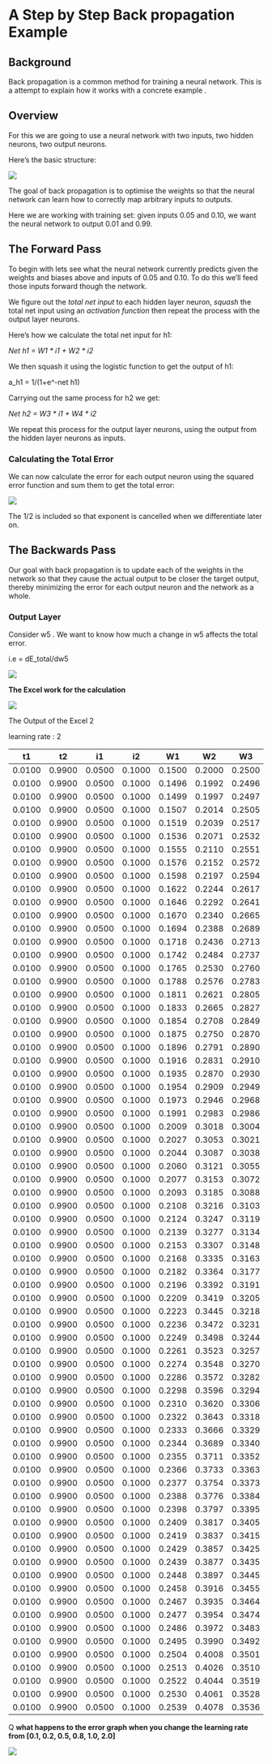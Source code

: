 # A Step by Step Back propagation Example

## Background

Back propagation is a common method for training a neural network.  This is a  attempt to explain how it works with a concrete example .



## Overview

For this we are going to use a neural network with two inputs, two hidden neurons, two output neurons.

Here’s the basic structure:

![](Basic_NN.png)

The goal of back propagation is to optimise the weights so that the neural network can learn how to correctly map arbitrary inputs to outputs.

Here we are working with training set: given inputs 0.05 and 0.10, we want the neural network to output 0.01 and 0.99.

## The Forward Pass

To begin with  lets see what the neural network currently predicts given the weights and biases above and inputs of 0.05 and 0.10. To do this we’ll feed those inputs forward though the network.

We figure out the *total net input* to each hidden layer neuron, *squash* the total net input using an *activation function*  then repeat the process with the output layer neurons.

Here’s how we calculate the total net input for h1:

*Net h1 = W1 * i1 + W2 * i2*

We then squash it using the logistic function to get the output of h1:

a_h1 = 1/(1+e^-net h1)

Carrying out the same process for h2 we get:

*Net h2 = W3 * i1 + W4 * i2*

We repeat this process for the output layer neurons, using the output from the hidden layer neurons as inputs.

### Calculating the Total Error

We can now calculate the error for each output neuron using the squared error function and sum them to get the total error:

![](error.png)

The 1/2 is included so that exponent is cancelled when we differentiate later on.

## The Backwards Pass

Our goal with back propagation is to update each of the weights in the network so that they cause the actual output to be closer the target output, thereby minimizing the error for each output neuron and the network as a whole.

### Output Layer

Consider w5 . We want to know how much a change in w5 affects the total error.

i.e = dE_total/dw5

![](Chainrule.png)

**The Excel work for the calculation**

 ![](Excel1.png)

The Output of the Excel 2

learning rate : 2

| **t1** | **t2** | **i1** | **i2** | **W1** | **W2** | **W3** | **W4** | **h1** | **a_h1** | **h2** | **a_h2** | **W5**  | **W6**  | **W7** | **W8** | **O1**  | **a_O1** | **O2** | **a_O2** | **E1** | **E2** | **E_Total** | **EδW1** | **EδW2** | **EδW3** | **EδW4** | **EδW5** | **EδW6** | **EδW7** | **EδW8** |
| ------ | ------ | ------ | ------ | ------ | ------ | ------ | ------ | ------ | -------- | ------ | -------- | ------- | ------- | ------ | ------ | ------- | -------- | ------ | -------- | ------ | ------ | ----------- | -------- | -------- | -------- | -------- | -------- | -------- | -------- | -------- |
| 0.0100 | 0.9900 | 0.0500 | 0.1000 | 0.1500 | 0.2000 | 0.2500 | 0.3000 | 0.0275 | 0.5069   | 0.0425 | 0.5106   | 0.4000  | 0.4500  | 0.5000 | 0.5500 | 0.4325  | 0.6065   | 0.5343 | 0.6305   | 0.1779 | 0.0646 | 0.2425      | 0.0002   | 0.0004   | 0.0002   | 0.0004   | 0.0722   | 0.0727   | -0.0425  | -0.0428  |
| 0.0100 | 0.9900 | 0.0500 | 0.1000 | 0.1496 | 0.1992 | 0.2496 | 0.2991 | 0.0274 | 0.5069   | 0.0424 | 0.5106   | 0.2557  | 0.3046  | 0.5849 | 0.6355 | 0.2851  | 0.5708   | 0.6210 | 0.6504   | 0.1573 | 0.0577 | 0.2149      | -0.0001  | -0.0003  | -0.0001  | -0.0002  | 0.0696   | 0.0702   | -0.0391  | -0.0394  |
| 0.0100 | 0.9900 | 0.0500 | 0.1000 | 0.1499 | 0.1997 | 0.2497 | 0.2995 | 0.0275 | 0.5069   | 0.0424 | 0.5106   | 0.1164  | 0.1643  | 0.6632 | 0.7144 | 0.1429  | 0.5357   | 0.7009 | 0.6684   | 0.1382 | 0.0517 | 0.1899      | -0.0004  | -0.0008  | -0.0004  | -0.0007  | 0.0663   | 0.0668   | -0.0361  | -0.0364  |
| 0.0100 | 0.9900 | 0.0500 | 0.1000 | 0.1507 | 0.2014 | 0.2505 | 0.3009 | 0.0277 | 0.5069   | 0.0426 | 0.5107   | -0.0161 | 0.0308  | 0.7354 | 0.7872 | 0.0075  | 0.5019   | 0.7748 | 0.6846   | 0.1210 | 0.0466 | 0.1676      | -0.0006  | -0.0013  | -0.0006  | -0.0012  | 0.0623   | 0.0628   | -0.0334  | -0.0337  |
| 0.0100 | 0.9900 | 0.0500 | 0.1000 | 0.1519 | 0.2039 | 0.2517 | 0.3033 | 0.0280 | 0.5070   | 0.0429 | 0.5107   | -0.1408 | -0.0948 | 0.8023 | 0.8545 | -0.1198 | 0.4701   | 0.8432 | 0.6991   | 0.1058 | 0.0423 | 0.1481      | -0.0008  | -0.0016  | -0.0008  | -0.0016  | 0.0581   | 0.0585   | -0.0310  | -0.0312  |
| 0.0100 | 0.9900 | 0.0500 | 0.1000 | 0.1536 | 0.2071 | 0.2532 | 0.3065 | 0.0284 | 0.5071   | 0.0433 | 0.5108   | -0.2570 | -0.2119 | 0.8643 | 0.9170 | -0.2386 | 0.4406   | 0.9068 | 0.7123   | 0.0927 | 0.0385 | 0.1313      | -0.0010  | -0.0019  | -0.0009  | -0.0019  | 0.0538   | 0.0542   | -0.0289  | -0.0291  |
| 0.0100 | 0.9900 | 0.0500 | 0.1000 | 0.1555 | 0.2110 | 0.2551 | 0.3102 | 0.0289 | 0.5072   | 0.0438 | 0.5109   | -0.3647 | -0.3203 | 0.9220 | 0.9752 | -0.3486 | 0.4137   | 0.9659 | 0.7243   | 0.0815 | 0.0353 | 0.1168      | -0.0011  | -0.0021  | -0.0010  | -0.0021  | 0.0497   | 0.0500   | -0.0269  | -0.0271  |
| 0.0100 | 0.9900 | 0.0500 | 0.1000 | 0.1576 | 0.2152 | 0.2572 | 0.3144 | 0.0294 | 0.5073   | 0.0443 | 0.5111   | -0.4640 | -0.4204 | 0.9759 | 1.0294 | -0.4503 | 0.3893   | 1.0212 | 0.7352   | 0.0719 | 0.0325 | 0.1044      | -0.0011  | -0.0023  | -0.0011  | -0.0022  | 0.0458   | 0.0461   | -0.0252  | -0.0254  |
| 0.0100 | 0.9900 | 0.0500 | 0.1000 | 0.1598 | 0.2197 | 0.2594 | 0.3188 | 0.0300 | 0.5075   | 0.0449 | 0.5112   | -0.5555 | -0.5125 | 1.0262 | 1.0801 | -0.5439 | 0.3673   | 1.0729 | 0.7452   | 0.0638 | 0.0300 | 0.0938      | -0.0012  | -0.0023  | -0.0012  | -0.0023  | 0.0421   | 0.0424   | -0.0236  | -0.0238  |
| 0.0100 | 0.9900 | 0.0500 | 0.1000 | 0.1622 | 0.2244 | 0.2617 | 0.3235 | 0.0305 | 0.5076   | 0.0454 | 0.5114   | -0.6398 | -0.5974 | 1.0734 | 1.1276 | -0.6303 | 0.3474   | 1.1215 | 0.7543   | 0.0569 | 0.0278 | 0.0847      | -0.0012  | -0.0024  | -0.0012  | -0.0024  | 0.0388   | 0.0391   | -0.0222  | -0.0223  |
| 0.0100 | 0.9900 | 0.0500 | 0.1000 | 0.1646 | 0.2292 | 0.2641 | 0.3282 | 0.0311 | 0.5078   | 0.0460 | 0.5115   | -0.7174 | -0.6757 | 1.1178 | 1.1723 | -0.7099 | 0.3296   | 1.1672 | 0.7626   | 0.0511 | 0.0258 | 0.0769      | -0.0012  | -0.0024  | -0.0012  | -0.0024  | 0.0359   | 0.0361   | -0.0209  | -0.0211  |
| 0.0100 | 0.9900 | 0.0500 | 0.1000 | 0.1670 | 0.2340 | 0.2665 | 0.3330 | 0.0318 | 0.5079   | 0.0466 | 0.5117   | -0.7892 | -0.7479 | 1.1596 | 1.2144 | -0.7835 | 0.3136   | 1.2103 | 0.7704   | 0.0461 | 0.0241 | 0.0702      | -0.0012  | -0.0024  | -0.0012  | -0.0024  | 0.0332   | 0.0334   | -0.0197  | -0.0199  |
| 0.0100 | 0.9900 | 0.0500 | 0.1000 | 0.1694 | 0.2388 | 0.2689 | 0.3378 | 0.0324 | 0.5081   | 0.0472 | 0.5118   | -0.8556 | -0.8148 | 1.1990 | 1.2542 | -0.8517 | 0.2991   | 1.2511 | 0.7775   | 0.0418 | 0.0226 | 0.0644      | -0.0012  | -0.0024  | -0.0012  | -0.0024  | 0.0308   | 0.0310   | -0.0187  | -0.0188  |
| 0.0100 | 0.9900 | 0.0500 | 0.1000 | 0.1718 | 0.2436 | 0.2713 | 0.3426 | 0.0330 | 0.5082   | 0.0478 | 0.5120   | -0.9171 | -0.8768 | 1.2364 | 1.2918 | -0.9150 | 0.2860   | 1.2897 | 0.7841   | 0.0381 | 0.0212 | 0.0593      | -0.0012  | -0.0024  | -0.0012  | -0.0024  | 0.0286   | 0.0288   | -0.0177  | -0.0178  |
| 0.0100 | 0.9900 | 0.0500 | 0.1000 | 0.1742 | 0.2484 | 0.2737 | 0.3473 | 0.0335 | 0.5084   | 0.0484 | 0.5121   | -0.9744 | -0.9345 | 1.2718 | 1.3275 | -0.9739 | 0.2741   | 1.3264 | 0.7902   | 0.0349 | 0.0200 | 0.0548      | -0.0012  | -0.0023  | -0.0012  | -0.0023  | 0.0267   | 0.0269   | -0.0168  | -0.0170  |
| 0.0100 | 0.9900 | 0.0500 | 0.1000 | 0.1765 | 0.2530 | 0.2760 | 0.3520 | 0.0341 | 0.5085   | 0.0490 | 0.5122   | -1.0278 | -0.9883 | 1.3055 | 1.3614 | -1.0290 | 0.2633   | 1.3613 | 0.7960   | 0.0321 | 0.0188 | 0.0509      | -0.0011  | -0.0023  | -0.0011  | -0.0023  | 0.0250   | 0.0252   | -0.0160  | -0.0161  |
| 0.0100 | 0.9900 | 0.0500 | 0.1000 | 0.1788 | 0.2576 | 0.2783 | 0.3565 | 0.0347 | 0.5087   | 0.0496 | 0.5124   | -1.0778 | -1.0387 | 1.3375 | 1.3937 | -1.0805 | 0.2534   | 1.3945 | 0.8013   | 0.0296 | 0.0178 | 0.0474      | -0.0011  | -0.0022  | -0.0011  | -0.0022  | 0.0234   | 0.0236   | -0.0153  | -0.0154  |
| 0.0100 | 0.9900 | 0.0500 | 0.1000 | 0.1811 | 0.2621 | 0.2805 | 0.3610 | 0.0353 | 0.5088   | 0.0501 | 0.5125   | -1.1247 | -1.0859 | 1.3681 | 1.4245 | -1.1288 | 0.2444   | 1.4262 | 0.8063   | 0.0275 | 0.0169 | 0.0443      | -0.0011  | -0.0022  | -0.0011  | -0.0022  | 0.0220   | 0.0222   | -0.0146  | -0.0147  |
| 0.0100 | 0.9900 | 0.0500 | 0.1000 | 0.1833 | 0.2665 | 0.2827 | 0.3654 | 0.0358 | 0.5090   | 0.0507 | 0.5127   | -1.1687 | -1.1302 | 1.3973 | 1.4539 | -1.1742 | 0.2361   | 1.4565 | 0.8110   | 0.0256 | 0.0160 | 0.0416      | -0.0011  | -0.0021  | -0.0011  | -0.0021  | 0.0208   | 0.0209   | -0.0140  | -0.0141  |
| 0.0100 | 0.9900 | 0.0500 | 0.1000 | 0.1854 | 0.2708 | 0.2849 | 0.3697 | 0.0364 | 0.5091   | 0.0512 | 0.5128   | -1.2102 | -1.1720 | 1.4252 | 1.4820 | -1.2171 | 0.2284   | 1.4855 | 0.8154   | 0.0239 | 0.0152 | 0.0391      | -0.0011  | -0.0021  | -0.0011  | -0.0021  | 0.0196   | 0.0197   | -0.0134  | -0.0135  |
| 0.0100 | 0.9900 | 0.0500 | 0.1000 | 0.1875 | 0.2750 | 0.2870 | 0.3739 | 0.0369 | 0.5092   | 0.0517 | 0.5129   | -1.2494 | -1.2115 | 1.4520 | 1.5090 | -1.2577 | 0.2214   | 1.5134 | 0.8196   | 0.0223 | 0.0145 | 0.0369      | -0.0010  | -0.0021  | -0.0010  | -0.0021  | 0.0186   | 0.0187   | -0.0128  | -0.0129  |
| 0.0100 | 0.9900 | 0.0500 | 0.1000 | 0.1896 | 0.2791 | 0.2890 | 0.3780 | 0.0374 | 0.5093   | 0.0523 | 0.5131   | -1.2865 | -1.2489 | 1.4776 | 1.5348 | -1.2960 | 0.2148   | 1.5401 | 0.8235   | 0.0210 | 0.0139 | 0.0348      | -0.0010  | -0.0020  | -0.0010  | -0.0020  | 0.0176   | 0.0177   | -0.0123  | -0.0124  |
| 0.0100 | 0.9900 | 0.0500 | 0.1000 | 0.1916 | 0.2831 | 0.2910 | 0.3820 | 0.0379 | 0.5095   | 0.0528 | 0.5132   | -1.3217 | -1.2844 | 1.5023 | 1.5597 | -1.3325 | 0.2087   | 1.5658 | 0.8272   | 0.0198 | 0.0133 | 0.0330      | -0.0010  | -0.0020  | -0.0010  | -0.0020  | 0.0167   | 0.0168   | -0.0119  | -0.0119  |
| 0.0100 | 0.9900 | 0.0500 | 0.1000 | 0.1935 | 0.2870 | 0.2930 | 0.3859 | 0.0384 | 0.5096   | 0.0532 | 0.5133   | -1.3552 | -1.3181 | 1.5260 | 1.5836 | -1.3671 | 0.2031   | 1.5905 | 0.8307   | 0.0186 | 0.0127 | 0.0313      | -0.0010  | -0.0019  | -0.0010  | -0.0019  | 0.0159   | 0.0160   | -0.0114  | -0.0115  |
| 0.0100 | 0.9900 | 0.0500 | 0.1000 | 0.1954 | 0.2909 | 0.2949 | 0.3898 | 0.0389 | 0.5097   | 0.0537 | 0.5134   | -1.3870 | -1.3501 | 1.5489 | 1.6066 | -1.4002 | 0.1978   | 1.6143 | 0.8340   | 0.0176 | 0.0122 | 0.0298      | -0.0009  | -0.0019  | -0.0009  | -0.0019  | 0.0152   | 0.0153   | -0.0110  | -0.0111  |
| 0.0100 | 0.9900 | 0.0500 | 0.1000 | 0.1973 | 0.2946 | 0.2968 | 0.3935 | 0.0393 | 0.5098   | 0.0542 | 0.5135   | -1.4174 | -1.3807 | 1.5709 | 1.6287 | -1.4317 | 0.1928   | 1.6373 | 0.8372   | 0.0167 | 0.0117 | 0.0284      | -0.0009  | -0.0018  | -0.0009  | -0.0018  | 0.0145   | 0.0146   | -0.0106  | -0.0107  |
| 0.0100 | 0.9900 | 0.0500 | 0.1000 | 0.1991 | 0.2983 | 0.2986 | 0.3972 | 0.0398 | 0.5099   | 0.0546 | 0.5137   | -1.4464 | -1.4100 | 1.5921 | 1.6501 | -1.4618 | 0.1882   | 1.6595 | 0.8402   | 0.0159 | 0.0112 | 0.0271      | -0.0009  | -0.0018  | -0.0009  | -0.0018  | 0.0139   | 0.0140   | -0.0103  | -0.0103  |
| 0.0100 | 0.9900 | 0.0500 | 0.1000 | 0.2009 | 0.3018 | 0.3004 | 0.4008 | 0.0402 | 0.5101   | 0.0551 | 0.5138   | -1.4742 | -1.4379 | 1.6126 | 1.6708 | -1.4907 | 0.1838   | 1.6809 | 0.8430   | 0.0151 | 0.0108 | 0.0259      | -0.0009  | -0.0017  | -0.0009  | -0.0017  | 0.0133   | 0.0134   | -0.0099  | -0.0100  |
| 0.0100 | 0.9900 | 0.0500 | 0.1000 | 0.2027 | 0.3053 | 0.3021 | 0.4043 | 0.0407 | 0.5102   | 0.0555 | 0.5139   | -1.5008 | -1.4647 | 1.6325 | 1.6908 | -1.5183 | 0.1797   | 1.7017 | 0.8458   | 0.0144 | 0.0104 | 0.0248      | -0.0009  | -0.0017  | -0.0009  | -0.0017  | 0.0128   | 0.0129   | -0.0096  | -0.0097  |
| 0.0100 | 0.9900 | 0.0500 | 0.1000 | 0.2044 | 0.3087 | 0.3038 | 0.4077 | 0.0411 | 0.5103   | 0.0560 | 0.5140   | -1.5263 | -1.4904 | 1.6517 | 1.7101 | -1.5449 | 0.1758   | 1.7218 | 0.8484   | 0.0137 | 0.0100 | 0.0238      | -0.0008  | -0.0017  | -0.0008  | -0.0017  | 0.0123   | 0.0124   | -0.0093  | -0.0094  |
| 0.0100 | 0.9900 | 0.0500 | 0.1000 | 0.2060 | 0.3121 | 0.3055 | 0.4110 | 0.0415 | 0.5104   | 0.0564 | 0.5141   | -1.5508 | -1.5151 | 1.6703 | 1.7289 | -1.5704 | 0.1722   | 1.7413 | 0.8508   | 0.0131 | 0.0097 | 0.0228      | -0.0008  | -0.0016  | -0.0008  | -0.0016  | 0.0118   | 0.0119   | -0.0090  | -0.0091  |
| 0.0100 | 0.9900 | 0.0500 | 0.1000 | 0.2077 | 0.3153 | 0.3072 | 0.4143 | 0.0419 | 0.5105   | 0.0568 | 0.5142   | -1.5744 | -1.5389 | 1.6883 | 1.7470 | -1.5950 | 0.1687   | 1.7601 | 0.8532   | 0.0126 | 0.0094 | 0.0219      | -0.0008  | -0.0016  | -0.0008  | -0.0016  | 0.0114   | 0.0114   | -0.0087  | -0.0088  |
| 0.0100 | 0.9900 | 0.0500 | 0.1000 | 0.2093 | 0.3185 | 0.3088 | 0.4175 | 0.0423 | 0.5106   | 0.0572 | 0.5143   | -1.5971 | -1.5618 | 1.7058 | 1.7646 | -1.6187 | 0.1654   | 1.7785 | 0.8555   | 0.0121 | 0.0090 | 0.0211      | -0.0008  | -0.0016  | -0.0008  | -0.0016  | 0.0110   | 0.0110   | -0.0085  | -0.0086  |
| 0.0100 | 0.9900 | 0.0500 | 0.1000 | 0.2108 | 0.3216 | 0.3103 | 0.4207 | 0.0427 | 0.5107   | 0.0576 | 0.5144   | -1.6190 | -1.5838 | 1.7228 | 1.7817 | -1.6415 | 0.1623   | 1.7963 | 0.8577   | 0.0116 | 0.0088 | 0.0203      | -0.0008  | -0.0015  | -0.0008  | -0.0015  | 0.0106   | 0.0106   | -0.0082  | -0.0083  |
| 0.0100 | 0.9900 | 0.0500 | 0.1000 | 0.2124 | 0.3247 | 0.3119 | 0.4237 | 0.0431 | 0.5108   | 0.0580 | 0.5145   | -1.6402 | -1.6051 | 1.7393 | 1.7983 | -1.6636 | 0.1593   | 1.8136 | 0.8598   | 0.0111 | 0.0085 | 0.0196      | -0.0008  | -0.0015  | -0.0008  | -0.0015  | 0.0102   | 0.0103   | -0.0080  | -0.0081  |
| 0.0100 | 0.9900 | 0.0500 | 0.1000 | 0.2139 | 0.3277 | 0.3134 | 0.4267 | 0.0435 | 0.5109   | 0.0583 | 0.5146   | -1.6606 | -1.6257 | 1.7553 | 1.8145 | -1.6849 | 0.1564   | 1.8304 | 0.8618   | 0.0107 | 0.0082 | 0.0189      | -0.0007  | -0.0015  | -0.0007  | -0.0015  | 0.0099   | 0.0099   | -0.0078  | -0.0079  |
| 0.0100 | 0.9900 | 0.0500 | 0.1000 | 0.2153 | 0.3307 | 0.3148 | 0.4297 | 0.0438 | 0.5110   | 0.0587 | 0.5147   | -1.6803 | -1.6456 | 1.7709 | 1.8302 | -1.7055 | 0.1537   | 1.8468 | 0.8638   | 0.0103 | 0.0080 | 0.0183      | -0.0007  | -0.0014  | -0.0007  | -0.0014  | 0.0096   | 0.0096   | -0.0076  | -0.0076  |
| 0.0100 | 0.9900 | 0.0500 | 0.1000 | 0.2168 | 0.3335 | 0.3163 | 0.4326 | 0.0442 | 0.5110   | 0.0591 | 0.5148   | -1.6995 | -1.6648 | 1.7861 | 1.8455 | -1.7255 | 0.1512   | 1.8628 | 0.8656   | 0.0100 | 0.0077 | 0.0177      | -0.0007  | -0.0014  | -0.0007  | -0.0014  | 0.0093   | 0.0093   | -0.0074  | -0.0074  |
| 0.0100 | 0.9900 | 0.0500 | 0.1000 | 0.2182 | 0.3364 | 0.3177 | 0.4354 | 0.0445 | 0.5111   | 0.0594 | 0.5149   | -1.7180 | -1.6835 | 1.8009 | 1.8604 | -1.7449 | 0.1487   | 1.8783 | 0.8674   | 0.0096 | 0.0075 | 0.0171      | -0.0007  | -0.0014  | -0.0007  | -0.0014  | 0.0090   | 0.0090   | -0.0072  | -0.0073  |
| 0.0100 | 0.9900 | 0.0500 | 0.1000 | 0.2196 | 0.3392 | 0.3191 | 0.4382 | 0.0449 | 0.5112   | 0.0598 | 0.5149   | -1.7359 | -1.7016 | 1.8153 | 1.8749 | -1.7636 | 0.1463   | 1.8935 | 0.8692   | 0.0093 | 0.0073 | 0.0166      | -0.0007  | -0.0014  | -0.0007  | -0.0014  | 0.0087   | 0.0088   | -0.0070  | -0.0071  |
| 0.0100 | 0.9900 | 0.0500 | 0.1000 | 0.2209 | 0.3419 | 0.3205 | 0.4410 | 0.0452 | 0.5113   | 0.0601 | 0.5150   | -1.7533 | -1.7191 | 1.8293 | 1.8891 | -1.7819 | 0.1441   | 1.9083 | 0.8708   | 0.0090 | 0.0071 | 0.0161      | -0.0007  | -0.0013  | -0.0007  | -0.0013  | 0.0085   | 0.0085   | -0.0069  | -0.0069  |
| 0.0100 | 0.9900 | 0.0500 | 0.1000 | 0.2223 | 0.3445 | 0.3218 | 0.4436 | 0.0456 | 0.5114   | 0.0605 | 0.5151   | -1.7702 | -1.7361 | 1.8430 | 1.9029 | -1.7996 | 0.1419   | 1.9227 | 0.8724   | 0.0087 | 0.0069 | 0.0156      | -0.0007  | -0.0013  | -0.0007  | -0.0013  | 0.0082   | 0.0083   | -0.0067  | -0.0067  |
| 0.0100 | 0.9900 | 0.0500 | 0.1000 | 0.2236 | 0.3472 | 0.3231 | 0.4463 | 0.0459 | 0.5115   | 0.0608 | 0.5152   | -1.7867 | -1.7527 | 1.8564 | 1.9163 | -1.8168 | 0.1398   | 1.9368 | 0.8740   | 0.0084 | 0.0067 | 0.0152      | -0.0006  | -0.0013  | -0.0006  | -0.0013  | 0.0080   | 0.0080   | -0.0065  | -0.0066  |
| 0.0100 | 0.9900 | 0.0500 | 0.1000 | 0.2249 | 0.3498 | 0.3244 | 0.4489 | 0.0462 | 0.5116   | 0.0611 | 0.5153   | -1.8026 | -1.7688 | 1.8695 | 1.9295 | -1.8335 | 0.1378   | 1.9506 | 0.8755   | 0.0082 | 0.0066 | 0.0147      | -0.0006  | -0.0013  | -0.0006  | -0.0013  | 0.0078   | 0.0078   | -0.0064  | -0.0064  |
| 0.0100 | 0.9900 | 0.0500 | 0.1000 | 0.2261 | 0.3523 | 0.3257 | 0.4514 | 0.0465 | 0.5116   | 0.0614 | 0.5154   | -1.8182 | -1.7844 | 1.8822 | 1.9424 | -1.8498 | 0.1359   | 1.9640 | 0.8770   | 0.0079 | 0.0064 | 0.0143      | -0.0006  | -0.0012  | -0.0006  | -0.0013  | 0.0076   | 0.0076   | -0.0062  | -0.0063  |
| 0.0100 | 0.9900 | 0.0500 | 0.1000 | 0.2274 | 0.3548 | 0.3270 | 0.4539 | 0.0468 | 0.5117   | 0.0617 | 0.5154   | -1.8333 | -1.7997 | 1.8947 | 1.9549 | -1.8657 | 0.1340   | 1.9772 | 0.8784   | 0.0077 | 0.0062 | 0.0139      | -0.0006  | -0.0012  | -0.0006  | -0.0012  | 0.0074   | 0.0074   | -0.0061  | -0.0061  |
| 0.0100 | 0.9900 | 0.0500 | 0.1000 | 0.2286 | 0.3572 | 0.3282 | 0.4564 | 0.0472 | 0.5118   | 0.0620 | 0.5155   | -1.8480 | -1.8145 | 1.9069 | 1.9672 | -1.8812 | 0.1323   | 1.9901 | 0.8797   | 0.0075 | 0.0061 | 0.0136      | -0.0006  | -0.0012  | -0.0006  | -0.0012  | 0.0072   | 0.0072   | -0.0060  | -0.0060  |
| 0.0100 | 0.9900 | 0.0500 | 0.1000 | 0.2298 | 0.3596 | 0.3294 | 0.4588 | 0.0475 | 0.5119   | 0.0624 | 0.5156   | -1.8624 | -1.8290 | 1.9189 | 1.9793 | -1.8963 | 0.1305   | 2.0027 | 0.8811   | 0.0073 | 0.0059 | 0.0132      | -0.0006  | -0.0012  | -0.0006  | -0.0012  | 0.0070   | 0.0071   | -0.0058  | -0.0059  |
| 0.0100 | 0.9900 | 0.0500 | 0.1000 | 0.2310 | 0.3620 | 0.3306 | 0.4612 | 0.0478 | 0.5119   | 0.0626 | 0.5157   | -1.8764 | -1.8431 | 1.9306 | 1.9910 | -1.9110 | 0.1289   | 2.0150 | 0.8824   | 0.0071 | 0.0058 | 0.0129      | -0.0006  | -0.0012  | -0.0006  | -0.0012  | 0.0068   | 0.0069   | -0.0057  | -0.0058  |
| 0.0100 | 0.9900 | 0.0500 | 0.1000 | 0.2322 | 0.3643 | 0.3318 | 0.4635 | 0.0480 | 0.5120   | 0.0629 | 0.5157   | -1.8901 | -1.8568 | 1.9420 | 2.0025 | -1.9254 | 0.1273   | 2.0271 | 0.8836   | 0.0069 | 0.0057 | 0.0125      | -0.0006  | -0.0011  | -0.0006  | -0.0012  | 0.0067   | 0.0067   | -0.0056  | -0.0056  |
| 0.0100 | 0.9900 | 0.0500 | 0.1000 | 0.2333 | 0.3666 | 0.3329 | 0.4658 | 0.0483 | 0.5121   | 0.0632 | 0.5158   | -1.9034 | -1.8703 | 1.9532 | 2.0138 | -1.9394 | 0.1257   | 2.0389 | 0.8848   | 0.0067 | 0.0055 | 0.0122      | -0.0006  | -0.0011  | -0.0006  | -0.0011  | 0.0065   | 0.0066   | -0.0055  | -0.0055  |
| 0.0100 | 0.9900 | 0.0500 | 0.1000 | 0.2344 | 0.3689 | 0.3340 | 0.4681 | 0.0486 | 0.5122   | 0.0635 | 0.5159   | -1.9164 | -1.8834 | 1.9642 | 2.0249 | -1.9531 | 0.1242   | 2.0505 | 0.8860   | 0.0065 | 0.0054 | 0.0119      | -0.0006  | -0.0011  | -0.0006  | -0.0011  | 0.0064   | 0.0064   | -0.0054  | -0.0054  |
| 0.0100 | 0.9900 | 0.0500 | 0.1000 | 0.2355 | 0.3711 | 0.3352 | 0.4703 | 0.0489 | 0.5122   | 0.0638 | 0.5159   | -1.9291 | -1.8962 | 1.9749 | 2.0357 | -1.9665 | 0.1228   | 2.0619 | 0.8871   | 0.0064 | 0.0053 | 0.0116      | -0.0005  | -0.0011  | -0.0005  | -0.0011  | 0.0062   | 0.0063   | -0.0053  | -0.0053  |
| 0.0100 | 0.9900 | 0.0500 | 0.1000 | 0.2366 | 0.3733 | 0.3363 | 0.4725 | 0.0492 | 0.5123   | 0.0641 | 0.5160   | -1.9416 | -1.9087 | 1.9855 | 2.0464 | -1.9796 | 0.1214   | 2.0731 | 0.8883   | 0.0062 | 0.0052 | 0.0114      | -0.0005  | -0.0011  | -0.0005  | -0.0011  | 0.0061   | 0.0061   | -0.0052  | -0.0052  |
| 0.0100 | 0.9900 | 0.0500 | 0.1000 | 0.2377 | 0.3754 | 0.3373 | 0.4747 | 0.0494 | 0.5124   | 0.0643 | 0.5161   | -1.9538 | -1.9210 | 1.9958 | 2.0568 | -1.9924 | 0.1200   | 2.0840 | 0.8893   | 0.0061 | 0.0051 | 0.0111      | -0.0005  | -0.0011  | -0.0005  | -0.0011  | 0.0060   | 0.0060   | -0.0051  | -0.0051  |
| 0.0100 | 0.9900 | 0.0500 | 0.1000 | 0.2388 | 0.3776 | 0.3384 | 0.4768 | 0.0497 | 0.5124   | 0.0646 | 0.5161   | -1.9657 | -1.9330 | 2.0060 | 2.0670 | -2.0049 | 0.1187   | 2.0948 | 0.8904   | 0.0059 | 0.0050 | 0.0109      | -0.0005  | -0.0010  | -0.0005  | -0.0011  | 0.0058   | 0.0059   | -0.0050  | -0.0050  |
| 0.0100 | 0.9900 | 0.0500 | 0.1000 | 0.2398 | 0.3797 | 0.3395 | 0.4789 | 0.0500 | 0.5125   | 0.0649 | 0.5162   | -1.9773 | -1.9447 | 2.0159 | 2.0770 | -2.0172 | 0.1174   | 2.1053 | 0.8914   | 0.0058 | 0.0049 | 0.0106      | -0.0005  | -0.0010  | -0.0005  | -0.0010  | 0.0057   | 0.0057   | -0.0049  | -0.0049  |
| 0.0100 | 0.9900 | 0.0500 | 0.1000 | 0.2409 | 0.3817 | 0.3405 | 0.4810 | 0.0502 | 0.5126   | 0.0651 | 0.5163   | -1.9887 | -1.9562 | 2.0257 | 2.0869 | -2.0293 | 0.1162   | 2.1157 | 0.8924   | 0.0056 | 0.0048 | 0.0104      | -0.0005  | -0.0010  | -0.0005  | -0.0010  | 0.0056   | 0.0056   | -0.0048  | -0.0048  |
| 0.0100 | 0.9900 | 0.0500 | 0.1000 | 0.2419 | 0.3837 | 0.3415 | 0.4830 | 0.0505 | 0.5126   | 0.0654 | 0.5163   | -1.9999 | -1.9675 | 2.0353 | 2.0966 | -2.0411 | 0.1150   | 2.1259 | 0.8934   | 0.0055 | 0.0047 | 0.0102      | -0.0005  | -0.0010  | -0.0005  | -0.0010  | 0.0055   | 0.0055   | -0.0047  | -0.0048  |
| 0.0100 | 0.9900 | 0.0500 | 0.1000 | 0.2429 | 0.3857 | 0.3425 | 0.4851 | 0.0507 | 0.5127   | 0.0656 | 0.5164   | -2.0108 | -1.9785 | 2.0448 | 2.1061 | -2.0526 | 0.1138   | 2.1359 | 0.8943   | 0.0054 | 0.0046 | 0.0100      | -0.0005  | -0.0010  | -0.0005  | -0.0010  | 0.0054   | 0.0054   | -0.0046  | -0.0047  |
| 0.0100 | 0.9900 | 0.0500 | 0.1000 | 0.2439 | 0.3877 | 0.3435 | 0.4870 | 0.0510 | 0.5127   | 0.0659 | 0.5165   | -2.0216 | -1.9893 | 2.0540 | 2.1154 | -2.0639 | 0.1127   | 2.1457 | 0.8953   | 0.0053 | 0.0045 | 0.0098      | -0.0005  | -0.0010  | -0.0005  | -0.0010  | 0.0053   | 0.0053   | -0.0046  | -0.0046  |
| 0.0100 | 0.9900 | 0.0500 | 0.1000 | 0.2448 | 0.3897 | 0.3445 | 0.4890 | 0.0512 | 0.5128   | 0.0661 | 0.5165   | -2.0321 | -1.9999 | 2.0631 | 2.1246 | -2.0751 | 0.1115   | 2.1554 | 0.8962   | 0.0052 | 0.0044 | 0.0096      | -0.0005  | -0.0010  | -0.0005  | -0.0010  | 0.0052   | 0.0052   | -0.0045  | -0.0045  |
| 0.0100 | 0.9900 | 0.0500 | 0.1000 | 0.2458 | 0.3916 | 0.3455 | 0.4909 | 0.0514 | 0.5129   | 0.0664 | 0.5166   | -2.0424 | -2.0103 | 2.0721 | 2.1336 | -2.0860 | 0.1105   | 2.1649 | 0.8971   | 0.0050 | 0.0043 | 0.0094      | -0.0005  | -0.0009  | -0.0005  | -0.0010  | 0.0051   | 0.0051   | -0.0044  | -0.0044  |
| 0.0100 | 0.9900 | 0.0500 | 0.1000 | 0.2467 | 0.3935 | 0.3464 | 0.4928 | 0.0517 | 0.5129   | 0.0666 | 0.5166   | -2.0525 | -2.0205 | 2.0809 | 2.1425 | -2.0967 | 0.1094   | 2.1742 | 0.8979   | 0.0049 | 0.0042 | 0.0092      | -0.0005  | -0.0009  | -0.0005  | -0.0009  | 0.0050   | 0.0050   | -0.0043  | -0.0044  |
| 0.0100 | 0.9900 | 0.0500 | 0.1000 | 0.2477 | 0.3954 | 0.3474 | 0.4947 | 0.0519 | 0.5130   | 0.0668 | 0.5167   | -2.0625 | -2.0305 | 2.0896 | 2.1512 | -2.1072 | 0.1084   | 2.1834 | 0.8988   | 0.0048 | 0.0042 | 0.0090      | -0.0005  | -0.0009  | -0.0005  | -0.0009  | 0.0049   | 0.0049   | -0.0043  | -0.0043  |
| 0.0100 | 0.9900 | 0.0500 | 0.1000 | 0.2486 | 0.3972 | 0.3483 | 0.4966 | 0.0522 | 0.5130   | 0.0671 | 0.5168   | -2.0722 | -2.0403 | 2.0981 | 2.1598 | -2.1175 | 0.1074   | 2.1925 | 0.8996   | 0.0047 | 0.0041 | 0.0088      | -0.0005  | -0.0009  | -0.0005  | -0.0009  | 0.0048   | 0.0048   | -0.0042  | -0.0042  |
| 0.0100 | 0.9900 | 0.0500 | 0.1000 | 0.2495 | 0.3990 | 0.3492 | 0.4984 | 0.0524 | 0.5131   | 0.0673 | 0.5168   | -2.0818 | -2.0500 | 2.1065 | 2.1682 | -2.1276 | 0.1064   | 2.2014 | 0.9004   | 0.0047 | 0.0040 | 0.0087      | -0.0005  | -0.0009  | -0.0005  | -0.0009  | 0.0047   | 0.0047   | -0.0041  | -0.0042  |
| 0.0100 | 0.9900 | 0.0500 | 0.1000 | 0.2504 | 0.4008 | 0.3501 | 0.5002 | 0.0526 | 0.5131   | 0.0675 | 0.5169   | -2.0912 | -2.0595 | 2.1147 | 2.1765 | -2.1376 | 0.1055   | 2.2101 | 0.9012   | 0.0046 | 0.0039 | 0.0085      | -0.0004  | -0.0009  | -0.0004  | -0.0009  | 0.0046   | 0.0047   | -0.0041  | -0.0041  |
| 0.0100 | 0.9900 | 0.0500 | 0.1000 | 0.2513 | 0.4026 | 0.3510 | 0.5020 | 0.0528 | 0.5132   | 0.0678 | 0.5169   | -2.1005 | -2.0688 | 2.1228 | 2.1847 | -2.1474 | 0.1046   | 2.2188 | 0.9019   | 0.0045 | 0.0039 | 0.0084      | -0.0004  | -0.0009  | -0.0004  | -0.0009  | 0.0045   | 0.0046   | -0.0040  | -0.0040  |
| 0.0100 | 0.9900 | 0.0500 | 0.1000 | 0.2522 | 0.4044 | 0.3519 | 0.5038 | 0.0530 | 0.5133   | 0.0680 | 0.5170   | -2.1096 | -2.0779 | 2.1308 | 2.1928 | -2.1570 | 0.1037   | 2.2273 | 0.9027   | 0.0044 | 0.0038 | 0.0082      | -0.0004  | -0.0009  | -0.0004  | -0.0009  | 0.0045   | 0.0045   | -0.0039  | -0.0040  |
| 0.0100 | 0.9900 | 0.0500 | 0.1000 | 0.2530 | 0.4061 | 0.3528 | 0.5055 | 0.0533 | 0.5133   | 0.0682 | 0.5170   | -2.1185 | -2.0869 | 2.1387 | 2.2007 | -2.1665 | 0.1028   | 2.2357 | 0.9034   | 0.0043 | 0.0037 | 0.0081      | -0.0004  | -0.0009  | -0.0004  | -0.0009  | 0.0044   | 0.0044   | -0.0039  | -0.0039  |
| 0.0100 | 0.9900 | 0.0500 | 0.1000 | 0.2539 | 0.4078 | 0.3536 | 0.5072 | 0.0535 | 0.5134   | 0.0684 | 0.5171   | -2.1273 | -2.0958 | 2.1465 | 2.2085 | -2.1758 | 0.1019   | 2.2439 | 0.9041   | 0.0042 | 0.0037 | 0.0079      | -0.0004  | -0.0008  | -0.0004  | -0.0009  | 0.0043   | 0.0044   | -0.0038  | -0.0038  |

Q **what happens to the error graph when you change the learning rate from [0.1, 0.2, 0.5, 0.8, 1.0, 2.0]** 



![](Lr.gif)

